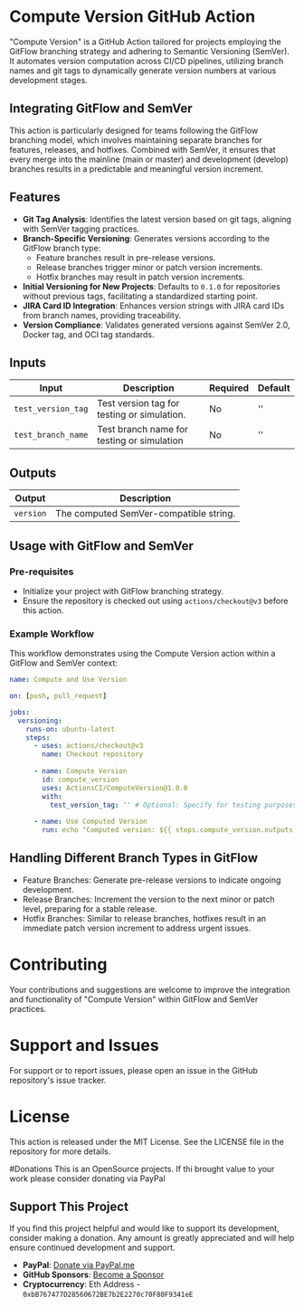 # Compute Version GitHub Action

"Compute Version" is a GitHub Action tailored for projects employing the GitFlow branching strategy and adhering to Semantic Versioning (SemVer). It automates version computation across CI/CD pipelines, utilizing branch names and git tags to dynamically generate version numbers at various development stages.

## Integrating GitFlow and SemVer

This action is particularly designed for teams following the GitFlow branching model, which involves maintaining separate branches for features, releases, and hotfixes. Combined with SemVer, it ensures that every merge into the mainline (main or master) and development (develop) branches results in a predictable and meaningful version increment.

## Features

- **Git Tag Analysis**: Identifies the latest version based on git tags, aligning with SemVer tagging practices.
- **Branch-Specific Versioning**: Generates versions according to the GitFlow branch type:
  - Feature branches result in pre-release versions.
  - Release branches trigger minor or patch version increments.
  - Hotfix branches may result in patch version increments.
- **Initial Versioning for New Projects**: Defaults to `0.1.0` for repositories without previous tags, facilitating a standardized starting point.
- **JIRA Card ID Integration**: Enhances version strings with JIRA card IDs from branch names, providing traceability.
- **Version Compliance**: Validates generated versions against SemVer 2.0, Docker tag, and OCI tag standards.

## Inputs

| Input              | Description                                        | Required | Default |
|--------------------|----------------------------------------------------|----------|---------|
| `test_version_tag` | Test version tag for testing or simulation.        | No       | ''      |
| `test_branch_name` | Test branch name for testing or simulation         | No       | ''      |

## Outputs

| Output    | Description                             |
|-----------|-----------------------------------------|
| `version` | The computed SemVer-compatible string.  |

## Usage with GitFlow and SemVer

### Pre-requisites

- Initialize your project with GitFlow branching strategy.
- Ensure the repository is checked out using `actions/checkout@v3` before this action.

### Example Workflow

This workflow demonstrates using the Compute Version action within a GitFlow and SemVer context:

```yaml
name: Compute and Use Version

on: [push, pull_request]

jobs:
  versioning:
    runs-on: ubuntu-latest
    steps:
      - uses: actions/checkout@v3
        name: Checkout repository
      
      - name: Compute Version
        id: compute_version
        uses: ActionsCI/ComputeVersion@1.0.0
        with:
          test_version_tag: '' # Optional: Specify for testing purposes
        
      - name: Use Computed Version
        run: echo "Computed version: ${{ steps.compute_version.outputs.version }}"
```

## Handling Different Branch Types in GitFlow
* Feature Branches: Generate pre-release versions to indicate ongoing development.
* Release Branches: Increment the version to the next minor or patch level, preparing for a stable release.
* Hotfix Branches: Similar to release branches, hotfixes result in an immediate patch version increment to address urgent issues.

# Contributing
Your contributions and suggestions are welcome to improve the integration and functionality of "Compute Version" within GitFlow and SemVer practices.

# Support and Issues
For support or to report issues, please open an issue in the GitHub repository's issue tracker.

# License
This action is released under the MIT License. See the LICENSE file in the repository for more details.

#Donations
This is an OpenSource projects. If thi brought value to your work please consider donating via PayPal
## Support This Project

If you find this project helpful and would like to support its development, consider making a donation. Any amount is greatly appreciated and will help ensure continued development and support.

- **PayPal**: [Donate via PayPal.me](https://www.paypal.com/paypalme/my/profile)
- **GitHub Sponsors**: [Become a Sponsor](YourGitHubSponsorsLink)
- **Cryptocurrency**: Eth Address - `0xbB767477D28560672BE7b2E2270c70F80F9341eE`

